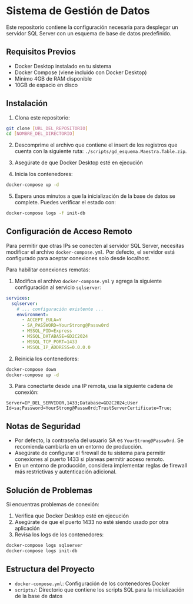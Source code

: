 # Sistema de Gestión de Datos

Este repositorio contiene la configuración necesaria para desplegar un servidor SQL Server con un esquema de base de datos predefinido.

## Requisitos Previos

- Docker Desktop instalado en tu sistema
- Docker Compose (viene incluido con Docker Desktop)
- Mínimo 4GB de RAM disponible
- 10GB de espacio en disco

## Instalación

1. Clona este repositorio:
```bash
git clone [URL_DEL_REPOSITORIO]
cd [NOMBRE_DEL_DIRECTORIO]
```

2. Descomprime el archivo que contiene el insert de los registros que cuenta con la siguiente ruta: `./scripts/gd_esquema.Maestra.Table.zip`.

3. Asegúrate de que Docker Desktop esté en ejecución

4. Inicia los contenedores:
```bash
docker-compose up -d
```

5. Espera unos minutos a que la inicialización de la base de datos se complete. Puedes verificar el estado con:
```bash
docker-compose logs -f init-db
```

## Configuración de Acceso Remoto

Para permitir que otras IPs se conecten al servidor SQL Server, necesitas modificar el archivo `docker-compose.yml`. Por defecto, el servidor está configurado para aceptar conexiones solo desde localhost.

Para habilitar conexiones remotas:

1. Modifica el archivo `docker-compose.yml` y agrega la siguiente configuración al servicio `sqlserver`:

```yaml
services:
  sqlserver:
    # ... configuración existente ...
    environment:
      - ACCEPT_EULA=Y
      - SA_PASSWORD=YourStrong@Passw0rd
      - MSSQL_PID=Express
      - MSSQL_DATABASE=GD2C2024
      - MSSQL_TCP_PORT=1433
      - MSSQL_IP_ADDRESS=0.0.0.0
```

2. Reinicia los contenedores:
```bash
docker-compose down
docker-compose up -d
```

3. Para conectarte desde una IP remota, usa la siguiente cadena de conexión:
```
Server=IP_DEL_SERVIDOR,1433;Database=GD2C2024;User Id=sa;Password=YourStrong@Passw0rd;TrustServerCertificate=True;
```

## Notas de Seguridad

- Por defecto, la contraseña del usuario SA es `YourStrong@Passw0rd`. Se recomienda cambiarla en un entorno de producción.
- Asegúrate de configurar el firewall de tu sistema para permitir conexiones al puerto 1433 si planeas permitir acceso remoto.
- En un entorno de producción, considera implementar reglas de firewall más restrictivas y autenticación adicional.

## Solución de Problemas

Si encuentras problemas de conexión:

1. Verifica que Docker Desktop esté en ejecución
2. Asegúrate de que el puerto 1433 no esté siendo usado por otra aplicación
3. Revisa los logs de los contenedores:
```bash
docker-compose logs sqlserver
docker-compose logs init-db
```

## Estructura del Proyecto

- `docker-compose.yml`: Configuración de los contenedores Docker
- `scripts/`: Directorio que contiene los scripts SQL para la inicialización de la base de datos 
